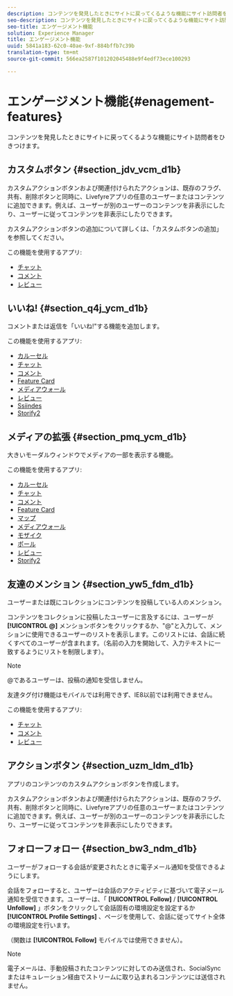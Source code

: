 ```yaml
---
description: コンテンツを発見したときにサイトに戻ってくるような機能にサイト訪問者をひきつけます。
seo-description: コンテンツを発見したときにサイトに戻ってくるような機能にサイト訪問者をひきつけます。
seo-title: エンゲージメント機能
solution: Experience Manager
title: エンゲージメント機能
uuid: 5841a183-62c0-40ae-9xf-884bffb7c39b
translation-type: tm+mt
source-git-commit: 566ea2587f101202045488e9f4edf73ece100293

---
```



# エンゲージメント機能{#enagement-features}

コンテンツを発見したときにサイトに戻ってくるような機能にサイト訪問者をひきつけます。

## カスタムボタン {#section_jdv_vcm_d1b}

カスタムアクションボタンおよび関連付けられたアクションは、既存のフラグ、共有、削除ボタンと同時に、Livefyreアプリの任意のユーザーまたはコンテンツに追加できます。例えば、ユーザーが別のユーザーのコンテンツを非表示にしたり、ユーザーに従ってコンテンツを非表示にしたりできます。

カスタムアクションボタンの追加について詳しくは、「カスタムボタンの追加」を参照してください。

この機能を使用するアプリ:

* [チャット](../c-about-apps/c-chat-app/c-chat-app.md#c_chat_app)
* [コメント](/help/using/c-about-apps/c-comments/c-comments.md)
* [レビュー](../c-about-apps/c-reviews-app/c-reviews-app.md#c_reviews_app)

## いいね! {#section_q4j_ycm_d1b}

コメントまたは返信を「いいね!"する機能を追加します。

この機能を使用するアプリ:

* [カルーセル](../c-about-apps/c-carousel-app/c-carousel-app.md#c_carousel_app)
* [チャット](../c-about-apps/c-chat-app/c-chat-app.md#c_chat_app)
* [コメント](/help/using/c-about-apps/c-comments/c-comments.md)
* [Feature Card](../c-about-apps/c-feature-card-app/c-feature-card-app.md#c_feature_card_app)
* [メディアウォール](../c-about-apps/c-media-wall-app/c-media-wall-app.md#c_media_wall_app)
* [レビュー](../c-about-apps/c-reviews-app/c-reviews-app.md#c_reviews_app)
* [Ssiindes](../c-about-apps/c-sidenotes-app/c-sidenotes-app.md#c_sidenotes_app)
* [Storify2](../c-about-apps/c-storify2/c-storify2.md#c_storify2)

## メディアの拡張 {#section_pmq_ycm_d1b}

大きいモーダルウィンドウでメディアの一部を表示する機能。

この機能を使用するアプリ:

* [カルーセル](../c-about-apps/c-carousel-app/c-carousel-app.md#c_carousel_app)
* [チャット](../c-about-apps/c-chat-app/c-chat-app.md#c_chat_app)
* [コメント](/help/using/c-about-apps/c-comments/c-comments.md)
* [Feature Card](../c-about-apps/c-feature-card-app/c-feature-card-app.md#c_feature_card_app)
* [マップ](../c-about-apps/c-map-app/c-map-app.md#c_map_app)
* [メディアウォール](../c-about-apps/c-media-wall-app/c-media-wall-app.md#c_media_wall_app)
* [モザイク](../c-about-apps/c-mosaic-app/c-mosaic-app.md#c_mosaic_app)
* [ポール](../c-about-apps/c-polls-app/c-polls-app.md#c_polls_app)
* [レビュー](../c-about-apps/c-reviews-app/c-reviews-app.md#c_reviews_app)
* [Storify2](../c-about-apps/c-storify2/c-storify2.md#c_storify2)

## 友達のメンション {#section_yw5_fdm_d1b}

ユーザーまたは既にコレクションにコンテンツを投稿している人のメンション。

コンテンツをコレクションに投稿したユーザーに言及するには、ユーザーが **[!UICONTROL @]** メンションボタンをクリックするか、"@"と入力して、メンションに使用できるユーザーのリストを表示します。このリストには、会話に続くすべてのユーザーが含まれます。（名前の入力を開始して、入力テキストに一致するようにリストを制限します）。

>[!NOTE]
>
>@であるユーザーは、投稿の通知を受信しません。

友達タグ付け機能はモバイルでは利用できず、IE8以前では利用できません。

この機能を使用するアプリ:

* [チャット](../c-about-apps/c-chat-app/c-chat-app.md#c_chat_app)
* [コメント](/help/using/c-about-apps/c-comments/c-comments.md)
* [レビュー](../c-about-apps/c-reviews-app/c-reviews-app.md#c_reviews_app)

## アクションボタン {#section_uzm_ldm_d1b}

アプリのコンテンツのカスタムアクションボタンを作成します。

カスタムアクションボタンおよび関連付けられたアクションは、既存のフラグ、共有、削除ボタンと同時に、Livefyreアプリの任意のユーザーまたはコンテンツに追加できます。例えば、ユーザーが別のユーザーのコンテンツを非表示にしたり、ユーザーに従ってコンテンツを非表示にしたりできます。

## フォローフォロー {#section_bw3_ndm_d1b}

ユーザーがフォローする会話が変更されたときに電子メール通知を受信できるようにします。

会話をフォローすると、ユーザーは会話のアクティビティに基づいて電子メール通知を受信できます。ユーザーは、「 **[!UICONTROL Follow]** / **[!UICONTROL Unfollow]** 」ボタンをクリックして会話固有の環境設定を設定するか **[!UICONTROL Profile Settings]** 、ページを使用して、会話に従ってサイト全体の環境設定を行います。

（関数は **[!UICONTROL Follow]** モバイルでは使用できません）。

>[!NOTE]
>
>電子メールは、手動投稿されたコンテンツに対してのみ送信され、SocialSyncまたはキュレーション経由でストリームに取り込まれるコンテンツには送信されません。

